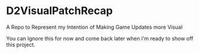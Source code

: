 # D2VisualPatchRecap
A Repo to Represent my Intention of Making Game Updates more Visual

You can Ignore this for now and come back later when i'm ready to show off this project.
